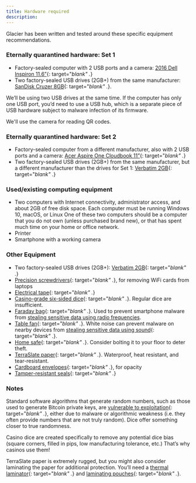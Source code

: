 ```yaml
---
title: Hardware required
description:
---
```


Glacier has been written and tested around these specific equipment recommendations.

### Eternally quarantined hardware: Set 1

* Factory-sealed computer with 2 USB ports and a camera:
[2016 Dell Inspiron 11.6”](http://a.co/1E6HEQA){: target="_blank" ._}
* Two factory-sealed USB drives (2GB+) from the same manufacturer:
[SanDisk Cruzer 8GB](http://a.co/1Us66ze){: target="_blank" ._}.

We’ll be using two USB drives at the same time. If the computer has only one USB
port, you’d need to use a USB hub, which is a separate piece of USB hardware subject
to malware infection of its firmware.

We'll use the camera for reading QR codes.

### Eternally quarantined hardware: Set 2

* Factory-sealed computer from a different manufacturer, also with 2 USB ports
and a camera:
[Acer Aspire One Cloudbook 11”](http://a.co/1ZMSB3Y){: target="_blank" ._}
* Two factory-sealed USB drives (2GB+) from the same manufacturer, but a different
manufacturer than the drives for Set 1:
[Verbatim 2GB](http://a.co/jdzEf8O){: target="_blank" ._}


### Used/existing computing equipment

* Two computers with Internet connectivity, administrator access, and about
2GB of free disk space.  Each computer must be running Windows 10, macOS, or Linux
One of these two computers should be a computer that you do not own (unless
purchased brand new), or that has spent much time on your home or office network.
* Printer
* Smartphone with a working camera


### Other Equipment

* Two factory-sealed USB drives (2GB+):
[Verbatim 2GB](http://a.co/jieluaE){: target="_blank" ._}
* [Precision screwdrivers](http://a.co/bbvj16a){: target="_blank" ._},
for removing WiFi cards from laptops
* [Electrical tape](http://a.co/gZZiEdA){: target="_blank" ._}
* [Casino-grade six-sided dice](http://a.co/ghbdiak){: target="_blank" ._}.
Regular dice are insufficient.
* [Faraday bag](http://a.co/3wiNPLT){: target="_blank" ._}.
Used to prevent smartphone malware from
[stealing sensitive data using radio frequencies](https://www.usenix.org/legacy/event/sec09/tech/full_papers/vuagnoux.pdf).
* [Table fan](http://a.co/98PrpMs){: target="_blank" ._}.
White noise can prevent malware on nearby devices from
[stealing sensitive data using sound](https://www.wired.com/2016/06/clever-attack-uses-sound-computers-fan-steal-data/){: target="_blank" ._}.
* [Home safe](http://a.co/6sRoaPv){: target="_blank" ._}.
Consider bolting it to your floor to deter theft.
* [TerraSlate paper](http://a.co/7pk5fJN){: target="_blank" ._}.
Waterproof, heat resistant, and tear-resistant.
* [Cardboard envelopes](http://a.co/7jUPLMR){: target="_blank" ._}, for opacity
* [Tamper-resistant seals](http://a.co/96KlsAl){: target="_blank" ._}

### Notes

Standard software algorithms that generate random numbers, such as those used
to generate Bitcoin private keys, are
[vulnerable to exploitation](https://bitcoin.org/en/alert/2013-08-11-android){: target="_blank" ._},
either due to malware or algorithmic weakness (i.e. they often provide numbers that
are not truly random). Dice offer something closer to true randomness.

Casino dice are created specifically to remove any potential dice bias
(square corners, filled in pips, low manufacturing tolerance, etc.) That’s why
casinos use them!

TerraSlate paper is extremely rugged, but you might also consider laminating the
paper for additional protection. You’ll need a
[thermal laminator](http://a.co/cZBN1YU){: target="_blank" ._} and
[laminating pouches](http://a.co/ifISzje){: target="_blank" ._}.

